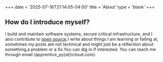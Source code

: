 +++
date = '2025-07-18T21:14:05-04:00'
title = 'About'
type = 'blank'
+++

## How do I introduce myself?

I build and maintain software systems, secure critical infrastructure, and I also contribute
to [open source](https://github.com/t0gun).I write about things I am learning or failing at, sometimes my posts are
not technical and might just be a reflection about something,a problem or a fix.You can dig in if interested.
You can reach me through email (apprentice_py{at}icloud.com).

